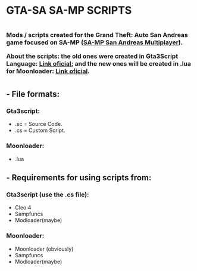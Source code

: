 # GTA-SA SA-MP SCRIPTS
#
<h3>Mods / scripts created for the Grand Theft: Auto San Andreas game focused on SA-MP (<a href="https://www.sa-mp.com/">SA-MP San Andreas Multiplayer</a>).

 About the scripts: the old ones were created in Gta3Script Language: <a href="https://gtaforums.com/topic/876530-gta3script-toolchain/">Link oficial</a>; and the new ones will be created in .lua for Moonloader: <a href="https://gtaforums.com/topic/890987-moonloader/">Link oficial</a>. </h3>
#
#

<h2>- File formats:</h2>


<h3>Gta3script:</h3>

<ul>
 <li>.sc = Source Code.</li>
 <li>.cs = Custom Script.</li>
</ul>

<h3>Moonloader:</h3>

<ul>
<li>.lua</li>
</ul>

<h2>- Requirements for using scripts from:</h2>


<h3>Gta3script (use the .cs file):</h3>

<ul>
<li>Cleo 4</li>
<li>Sampfuncs</li>
<li>Modloader(maybe)</li>
</ul>

<h3>Moonloader:</h3>

<ul>
<li>Moonloader (obviously)</li>
<li>Sampfuncs</li>
<li>Modloader(maybe)</li>
</ul>
